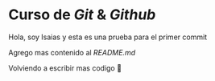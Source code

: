 # Curso de _Git_ & _Github_

Hola, soy Isaias y esta es una prueba para el primer commit

Agrego mas contenido al _README.md_

Volviendo a escribir mas codigo 🥸
